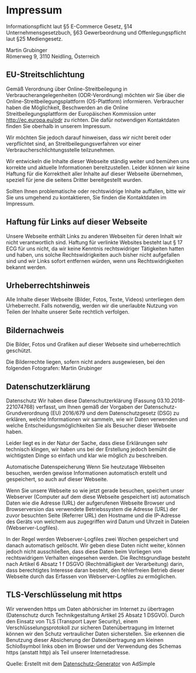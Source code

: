 
# Impressum

Informationspflicht laut &sect;5 E-Commerce Gesetz, &sect;14 Unternehmensgesetzbuch, &sect;63
Gewerbeordnung und Offenlegungspflicht laut &sect;25 Mediengesetz.

Martin Grubinger<br/>
Römerweg 9, 3110 Neidling, &Ouml;sterreich

## EU-Streitschlichtung

Gem&auml;&szlig; Verordnung &uuml;ber Online-Streitbeilegung in Verbraucherangelegenheiten
(ODR-Verordnung) m&ouml;chten wir Sie &uuml;ber die Online-Streitbeilegungsplattform
(OS-Plattform) informieren. Verbraucher haben die M&ouml;glichkeit, Beschwerden an die Online
Streitbeilegungsplattform der Europ&auml;ischen Kommission unter http://ec.europa.eu/odr zu
richten. Die daf&uuml;r notwendigen Kontaktdaten finden Sie oberhalb in unserem Impressum.

Wir m&ouml;chten Sie jedoch darauf hinweisen, dass wir nicht bereit oder verpflichtet sind, an
Streitbeilegungsverfahren vor einer Verbraucherschlichtungsstelle teilzunehmen.

Wir entwickeln die Inhalte dieser Webseite st&auml;ndig weiter und bem&uuml;hen uns korrekte und
aktuelle Informationen bereitzustellen. Leider k&ouml;nnen wir keine Haftung f&uuml;r die
Korrektheit aller Inhalte auf dieser Webseite &uuml;bernehmen, speziell f&uuml;r jene die seitens
Dritter bereitgestellt wurden.

Sollten Ihnen problematische oder rechtswidrige Inhalte auffallen, bitte wir Sie uns umgehend zu
kontaktieren, Sie finden die Kontaktdaten im Impressum.

## Haftung f&uuml;r Links auf dieser Webseite

Unsere Webseite enth&auml;lt Links zu anderen Webseiten f&uuml;r deren Inhalt wir nicht
verantwortlich sind. Haftung f&uuml;r verlinkte Websites besteht laut &sect; 17 ECG f&uuml;r uns
nicht, da wir keine Kenntnis rechtswidriger T&auml;tigkeiten hatten und haben, uns solche
Rechtswidrigkeiten auch bisher nicht aufgefallen sind und wir Links sofort entfernen w&uuml;rden,
wenn uns Rechtswidrigkeiten bekannt werden.

## Urheberrechtshinweis

Alle Inhalte dieser Webseite (Bilder, Fotos, Texte, Videos) unterliegen dem Urheberrecht. Falls
notwendig, werden wir die unerlaubte Nutzung von Teilen der Inhalte unserer Seite rechtlich
verfolgen.

## Bildernachweis

Die Bilder, Fotos und Grafiken auf dieser Webseite sind urheberrechtlich gesch&uuml;tzt.

Die Bilderrechte liegen, sofern nicht anders ausgewiesen, bei den folgenden Fotografen: Martin Grubinger

## Datenschutzerkl&auml;rung

Datenschutz Wir haben diese Datenschutzerkl&auml;rung (Fassung 03.10.2018-221074768) verfasst, um
Ihnen gem&auml;&szlig; der Vorgaben der Datenschutz-Grundverordnung (EU) 2016/679 und dem
Datenschutzgesetz (DSG) zu erkl&auml;ren, welche Informationen wir sammeln, wie wir Daten
verwenden und welche Entscheidungsm&ouml;glichkeiten Sie als Besucher dieser Webseite haben.

Leider liegt es in der Natur der Sache, dass diese Erkl&auml;rungen sehr technisch klingen, wir
haben uns bei der Erstellung jedoch bem&uuml;ht die wichtigsten Dinge so einfach und klar wie
m&ouml;glich zu beschreiben.

Automatische Datenspeicherung Wenn Sie heutzutage Webseiten besuchen, werden gewisse Informationen
automatisch erstellt und gespeichert, so auch auf dieser Webseite.

Wenn Sie unsere Webseite so wie jetzt gerade besuchen, speichert unser Webserver (Computer auf dem
diese Webseite gespeichert ist) automatisch Daten wie die Adresse (URL) der aufgerufenen Webseite
Browser und Browserversion das verwendete Betriebssystem die Adresse (URL) der zuvor besuchten
Seite (Referrer URL) den Hostname und die IP-Adresse des Ger&auml;ts von welchem aus zugegriffen
wird Datum und Uhrzeit in Dateien (Webserver-Logfiles).

In der Regel werden Webserver-Logfiles zwei Wochen gespeichert und danach automatisch
gel&ouml;scht. Wir geben diese Daten nicht weiter, k&ouml;nnen jedoch nicht ausschlie&szlig;en,
dass diese Daten beim Vorliegen von rechtswidrigem Verhalten eingesehen werden. Die
Rechtsgrundlage besteht nach Artikel 6 Absatz 1 f DSGVO (Rechtm&auml;&szlig;igkeit der
Verarbeitung) darin, dass berechtigtes Interesse daran besteht, den fehlerfreien Betrieb dieser
Webseite durch das Erfassen von Webserver-Logfiles zu erm&ouml;glichen.

## TLS-Verschl&uuml;sselung mit https

Wir verwenden https um Daten abh&ouml;rsicher im Internet zu &uuml;bertragen (Datenschutz durch
Technikgestaltung Artikel 25 Absatz 1 DSGVO). Durch den Einsatz von TLS (Transport Layer
Security), einem Verschl&uuml;sselungsprotokoll zur sicheren Daten&uuml;bertragung im Internet
k&ouml;nnen wir den Schutz vertraulicher Daten sicherstellen. Sie erkennen die Benutzung dieser
Absicherung der Daten&uuml;bertragung am kleinen Schlo&szlig;symbol links oben im Browser und der
Verwendung des Schemas https (anstatt http) als Teil unserer Internetadresse.


Quelle: Erstellt mit dem <a href="https://www.adsimple.at/datenschutz-generator/" target="_blank">Datenschutz-Generator</a> von AdSimple
